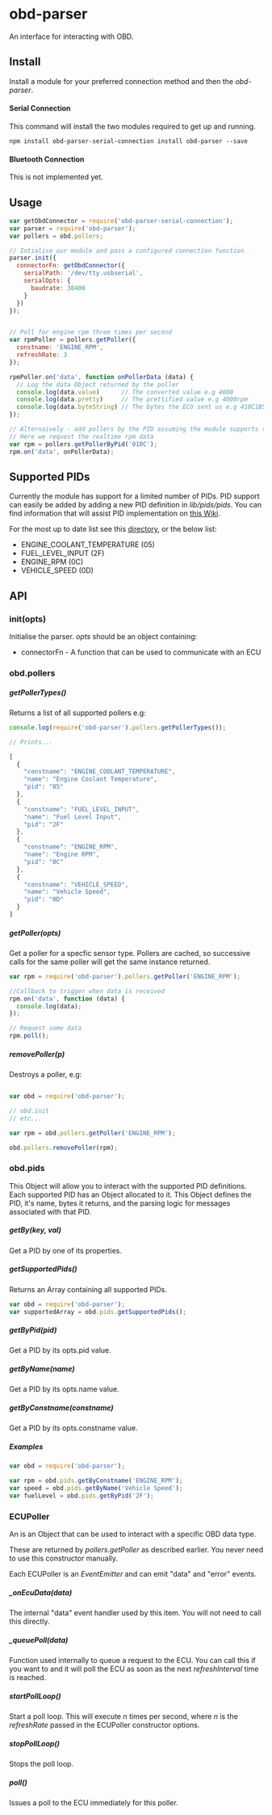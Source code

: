 obd-parser
==========

An interface for interacting with OBD.

## Install

Install a module for your preferred connection method and then the _obd-parser_.


#### Serial Connection
This command will install the two modules required to get up and running.

```
npm install obd-parser-serial-connection install obd-parser --save
```


#### Bluetooth Connection

This is not implemented yet.


## Usage

```javascript
var getObdConnector = require('obd-parser-serial-connection');
var parser = require('obd-parser');
var pollers = obd.pollers;

// Intialise our module and pass a configured connection function
parser.init({
  connectorFn: getObdConnector({
    serialPath: '/dev/tty.usbserial',
    serialOpts: {
      baudrate: 38400
    }
  })
});


// Poll for engine rpm three times per second
var rpmPoller = pollers.getPoller({
  constname: 'ENGINE_RPM',
  refreshRate: 3
});

rpmPoller.on('data', function onPollerData (data) {
  // Log the data Object returned by the poller
  console.log(data.value)      // The converted value e.g 4000
  console.log(data.pretty)     // The prettified value e.g 4000rpm
  console.log(data.byteString) // The bytes the ECU sent us e.g 410C1B56
});

// Alternaively - add pollers by the PID assuming the module supports that PID.
// Here we request the realtime rpm data
var rpm = pollers.getPollerByPid('010C');
rpm.on('data', onPollerData);

```

## Supported PIDs
Currently the module has support for a limited number of PIDs. PID support can
easily be added by adding a new PID definition in _lib/pids/pids_. You can find
information that will assist PID implementation on 
[this Wiki](https://en.wikipedia.org/wiki/OBD-II_PIDs).

For the most up to date list see this 
[directory](https://github.com/evanshortiss/obd-reader/tree/master/lib/pids/pids),
or the below list:

* ENGINE_COOLANT_TEMPERATURE (05)
* FUEL_LEVEL_INPUT (2F)
* ENGINE_RPM (0C)
* VEHICLE_SPEED (0D)



## API

### init(opts)
Initialise the parser. _opts_ should be an object containing:

* connectorFn - A function that can be used to communicate with an ECU


### obd.pollers

##### getPollerTypes()
Returns a list of all supported pollers e.g:

```javascript
console.log(require('obd-parser').pollers.getPollerTypes());

// Prints...

[
  {
    "constname": "ENGINE_COOLANT_TEMPERATURE",
    "name": "Engine Coolant Temperature",
    "pid": "05"
  },
  {
    "constname": "FUEL_LEVEL_INPUT",
    "name": "Fuel Level Input",
    "pid": "2F"
  },
  {
    "constname": "ENGINE_RPM",
    "name": "Engine RPM",
    "pid": "0C"
  },
  {
    "constname": "VEHICLE_SPEED",
    "name": "Vehicle Speed",
    "pid": "0D"
  }
]
```

##### getPoller(opts)
Get a poller for a specfic sensor type. Pollers are cached, so successive 
calls for the same poller will get the same instance returned.

```javascript
var rpm = require('obd-parser').pollers.getPoller('ENGINE_RPM');

//Callback to trigger when data is received
rpm.on('data', function (data) {
  console.log(data);
});

// Request some data
rpm.poll();
```

##### removePoller(p)
Destroys a poller, e.g:


```javascript

var obd = require('obd-parser');

// obd.init
// etc...

var rpm = obd.pollers.getPoller('ENGINE_RPM');

obd.pollers.removePoller(rpm);
```


### obd.pids
This Object will allow you to interact with the supported PID definitions. Each 
supported PID has an Object allocated to it. This Object defines the PID, it's
name, bytes it returns, and the parsing logic for messages associated with that
PID.

##### getBy(key, val)
Get a PID by one of its properties.

##### getSupportedPids()
Returns an Array containing all supported PIDs.

```javascript
var obd = require('obd-parser');
var supportedArray = obd.pids.getSupportedPids();
```

##### getByPid(pid)
Get a PID by its opts.pid value.

##### getByName(name)
Get a PID by its opts.name value.

##### getByConstname(constname)
Get a PID by its opts.constname value.

##### Examples

```javascript
var obd = require('obd-parser');

var rpm = obd.pids.getByConstname('ENGINE_RPM');
var speed = obd.pids.getByName('Vehicle Speed');
var fuelLevel = obd.pids.getByPid('2F');
```


### ECUPoller
An is an Object that can be used to interact with a specific OBD data type. 

These are returned by _pollers.getPoller_ as described earlier. You never need
to use this constructor manually.

Each ECUPoller is an _EventEmitter_ and can emit "data" and "error" events.

##### _onEcuData(data)
The internal "data" event handler used by this item. You will not need to call 
this directly.

##### _queuePoll(data)
Function used internally to queue a request to the ECU. You can call this if 
you want to and it will poll the ECU as soon as the next _refreshInterval_ time 
is reached.

##### startPollLoop()
Start a poll loop. This will execute _n_ times per second, where _n_ is the 
_refreshRate_ passed in the ECUPoller constructor options.

##### stopPollLoop()
Stops the poll loop.

##### poll()
Issues a poll to the ECU immediately for this poller.

